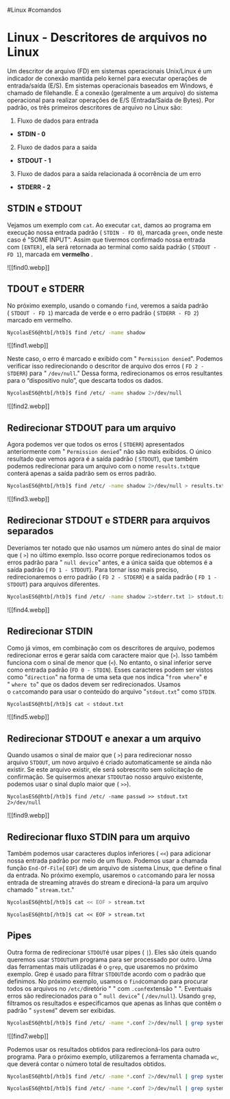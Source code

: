 #Linux #comandos
# Linux - Descritores de arquivos no Linux

Um descritor de arquivo (FD) em sistemas operacionais Unix/Linux é um indicador de conexão mantida pelo kernel para executar operações de entrada/saída (E/S). Em sistemas operacionais baseados em Windows, é chamado de filehandle. É a conexão (geralmente a um arquivo) do sistema operacional para realizar operações de E/S (Entrada/Saída de Bytes). Por padrão, os três primeiros descritores de arquivo no Linux são:

1. Fluxo de dados para entrada
  - **STDIN - 0**
2. Fluxo de dados para a saída
  - **STDOUT - 1**
3. Fluxo de dados para a saída relacionada á ocorrência de um erro
  - **STDERR - 2**

## STDIN e STDOUT

Vejamos um exemplo com `cat`. Ao executar `cat`, damos ao programa em execução nossa entrada padrão ( `STDIN - FD 0`), marcada `green`, onde neste caso é "SOME INPUT". Assim que tivermos confirmado nossa entrada com `[ENTER]`, ela será retornada ao terminal como saída padrão ( `STDOUT - FD 1`), marcada em **vermelho** .

![[find0.webp]]

## TDOUT e STDERR

No próximo exemplo, usando o comando `find`, veremos a saída padrão ( `STDOUT - FD 1`) marcada de verde e o erro padrão ( `STDERR - FD 2`) marcado em vermelho.

```sh
NycolasES6@htb[/htb]$ find /etc/ -name shadow
```

![[find1.webp]]

Neste caso, o erro é marcado e exibido com " `Permission denied`". Podemos verificar isso redirecionando o descritor de arquivo dos erros ( `FD 2 - STDERR`) para " `/dev/null`." Dessa forma, redirecionamos os erros resultantes para o “dispositivo nulo”, que descarta todos os dados.

```sh
NycolasES6@htb[/htb]$ find /etc/ -name shadow 2>/dev/null
```

![[find2.webp]]

## Redirecionar STDOUT para um arquivo

Agora podemos ver que todos os erros ( `STDERR`) apresentados anteriormente com " `Permission denied`" não são mais exibidos. O único resultado que vemos agora é a saída padrão ( `STDOUT`), que também podemos redirecionar para um arquivo com o nome `results.txt`que conterá apenas a saída padrão sem os erros padrão.

```sh
NycolasES6@htb[/htb]$ find /etc/ -name shadow 2>/dev/null > results.txt
```

![[find3.webp]]

## Redirecionar STDOUT e STDERR para arquivos separados

Deveríamos ter notado que não usamos um número antes do sinal de maior que ( `>`) no último exemplo. Isso ocorre porque redirecionamos todos os erros padrão para " `null device`" antes, e a única saída que obtemos é a saída padrão ( `FD 1 - STDOUT`). Para tornar isso mais preciso, redirecionaremos o erro padrão ( `FD 2 - STDERR`) e a saída padrão ( `FD 1 - STDOUT`) para arquivos diferentes.

```sh
NycolasES6@htb[/htb]$ find /etc/ -name shadow 2>stderr.txt 1> stdout.txt
```

![[find4.webp]]

## Redirecionar STDIN

Como já vimos, em combinação com os descritores de arquivo, podemos redirecionar erros e gerar saída com caractere maior que (`>`). Isso também funciona com o sinal de menor que (`<`). No entanto, o sinal inferior serve como entrada padrão (`FD 0 - STDIN`). Esses caracteres podem ser vistos como "`direction`" na forma de uma seta que nos indica "`from where`" e " `where to`" que os dados devem ser redirecionados. Usamos o `cat`comando para usar o conteúdo do arquivo "`stdout.txt`" como `STDIN`.

```sh
NycolasES6@htb[/htb]$ cat < stdout.txt
```

![[find5.webp]]

## Redirecionar STDOUT e anexar a um arquivo

Quando usamos o sinal de maior que ( `>`) para redirecionar nosso arquivo `STDOUT`, um novo arquivo é criado automaticamente se ainda não existir. Se este arquivo existir, ele será sobrescrito sem solicitação de confirmação. Se quisermos anexar `STDOUT`ao nosso arquivo existente, podemos usar o sinal duplo maior que ( `>>`).

```shell-session
NycolasES6@htb[/htb]$ find /etc/ -name passwd >> stdout.txt 2>/dev/null
```

![[find9.webp]]

## Redirecionar fluxo STDIN para um arquivo

Também podemos usar caracteres duplos inferiores ( `<<`) para adicionar nossa entrada padrão por meio de um fluxo. Podemos usar a chamada função `End-Of-File`( `EOF`) de um arquivo de sistema Linux, que define o final da entrada. No próximo exemplo, usaremos o `cat`comando para ler nossa entrada de streaming através do stream e direcioná-la para um arquivo chamado " `stream.txt`."

```sh
NycolasES6@htb[/htb]$ cat << EOF > stream.txt
```

```shell-session
NycolasES6@htb[/htb]$ cat << EOF > stream.txt
```

## Pipes

Outra forma de redirecionar `STDOUT`é usar pipes ( `|`). Eles são úteis quando queremos usar `STDOUT`um programa para ser processado por outro. Uma das ferramentas mais utilizadas é o `grep`, que usaremos no próximo exemplo. Grep é usado para filtrar `STDOUT`de acordo com o padrão que definimos. No próximo exemplo, usamos o `find`comando para procurar todos os arquivos no `/etc/`diretório " " com `.conf`extensão " ". Eventuais erros são redirecionados para o " `null device`" ( `/dev/null`). Usando `grep`, filtramos os resultados e especificamos que apenas as linhas que contêm o padrão " `systemd`" devem ser exibidas.

```sh
NycolasES6@htb[/htb]$ find /etc/ -name *.conf 2>/dev/null | grep systemd
```

![[find7.webp]]

Podemos usar os resultados obtidos para redirecioná-los para outro programa. Para o próximo exemplo, utilizaremos a ferramenta chamada `wc`, que deverá contar o número total de resultados obtidos.

```sh
NycolasES6@htb[/htb]$ find /etc/ -name *.conf 2>/dev/null | grep systemd | wc -l
```

```sh
NycolasES6@htb[/htb]$ find /etc/ -name *.conf 2>/dev/null | grep systemd | wc -l
```

































